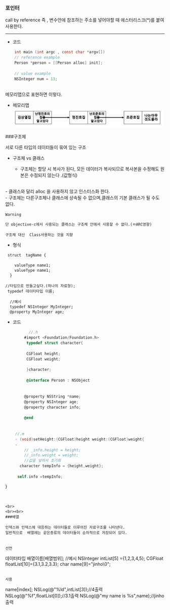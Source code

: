 
### 포인터

 call by reference   즉 , 변수안에 참조하는  주소를 넣어야할 때 에스터리스크(*)를 붙여 사용한다.

---
- 코드

```objectivec
	int main (int argc , const char *argv[])
	// reference example
	Person *person = [[Person alloc] init];
    
    // value example
    NSInteger num = 13;
	
```

메모리맵으로 표현하면 이렇다.

- 메모리맵
![Alt text](./Presentation1.png)






###구조체

서로 다른 타입의 데이터들이 묶여 있는 구조


- 구조체 vs 클래스

    - 구조체는 할당 시 복사가 된다, 모든 데이터가 복사되므로 복사본을 수정해도 원본은 수정되지 않는다 .(값형식)
<br>
    - 클래스와 달리 alloc 을  사용하지 않고 인스터스화 한다.
    <br>
	- 구조체는 다른구조체나 클래스에 상속될 수 없으며,클래스의 기본 클래스가 될 수도 없다.


`Warning`
```
단 objective-c에서 사용되는 클래스는 구조체 안에서 사용할 수 없다.(ㅁARC영향)

구조체 대신  Class사용하는 것을 지향
```

- 형식
```
 struct  tagName {

	valueType name1;
	valueType name1;
  }

//타입으로 만들고싶다.(하나의 자료형);
 typedef 데이터타입 이름;
 
  //예시
  typedef NSInteger MyInteger;
  @property MyInteger age;
``` 
- 코드 
   ```objectivec
          //.h
        #import <Foundation/Foundation.h>
         typedef struct character{
    
         CGFloat height;
         CGFloat weight;
    
         }character;
  
         @interface Person : NSObject


        @property NSString *name;
        @property NSInteger age;
        @property character info;

        @end


	//.m
	- (void)setHeight:(CGFloat)height weight:(CGFloat)weight{
	- 
	    // _info.height = height;
		//_info.weight = weight;		  
        //값을 넣어서 초기화 
      character tempInfo = {height,weight};
      
     self.info =tempInfo;
}

   ```


<br>
<br><br>
###배열

   인덱스와 인덱스에 대응하는 데이터들로 이루어진 자료구조를 나타낸다.
   일반적으로  배열에는 같은종류의 데이터들이 순차적으로 저장되어 있다.


선언
```
데이터타입 배열이름[배열범위];
//예시
NSInteger intList[5] ={1,2,3,4,5};
CGFloat floatList[10]={3.1,3.2,3.3};
char name[9]="jinho\0";
```

사용

```
name[index];
NSLog(@"%ld",intList[3]);//4출력
NSLog(@"%f",floatList[0]);//3.1출력
NSLog(@"my name is %s",name);//jinho출력

```
